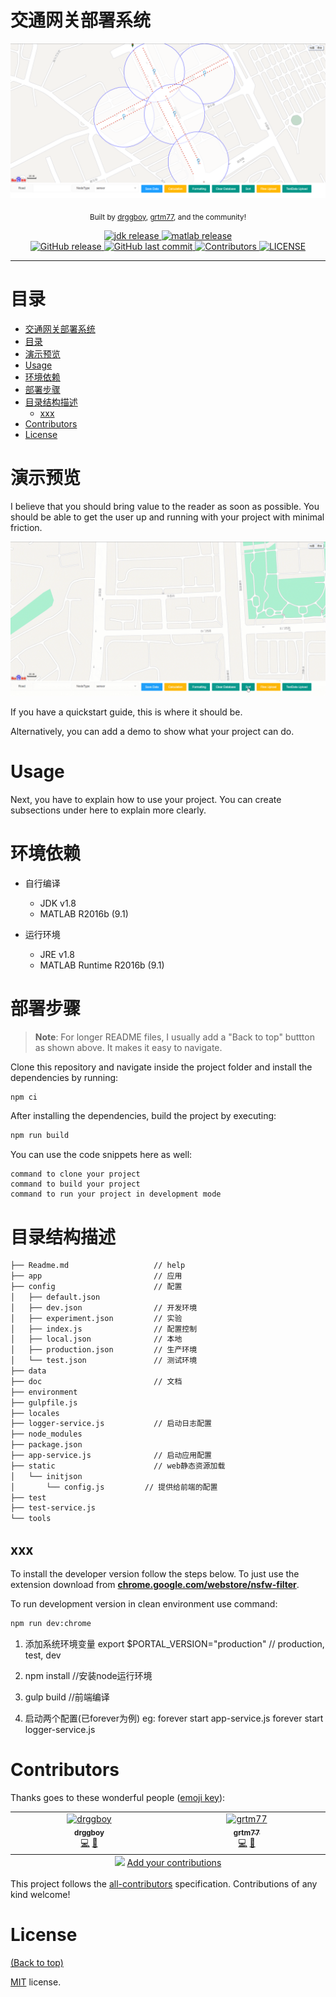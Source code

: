 # 交通网关部署系统
<!-- Add banner here -->
![Banner](./images/1.png)

<p align="center">
  <sub>
    Built by
    <a href="https://github.com/drggboy">drggboy</a>,
    <a href="https://github.com/grtm77">grtm77</a>,
    and the community!
  </sub>
</p>

<p align="center">
  <a href="" target="_blank">
    <img alt="jdk release" src="https://img.shields.io/badge/jdk-1.8-blue">
  </a>
  <a href="" target="_blank">
    <img alt="matlab release" src="https://img.shields.io/badge/matlab-R2016b-blue">
  </a>
  </br>
  <a href="https://github.com/grtm77/mytest_v2/releases" target="_blank">
    <img alt="GitHub release" src="https://img.shields.io/github/v/release/grtm77/mytest_v2?include_prereleases&style=flat-square">
  </a>
  
  <a href="https://github.com/grtm77/mytest_v2/commits/master" target="_blank">
    <img src="https://img.shields.io/github/last-commit/grtm77/mytest_v2?style=flat-square" alt="GitHub last commit">
  </a>

  <!-- <a href="https://github.com/drggboy/mytest_v2/issues" target="_blank">
    <img src="https://img.shields.io/github/issues/drggboy/mytest_v2?style=flat-square&color=red" alt="GitHub issues">
  </a> -->

  <!-- <a href="https://github.com/drggboy/mytest_v2/pulls" target="_blank">
    <img src="https://img.shields.io/github/issues-pr/drggboy/mytest_v2?style=flat-square&color=blue" alt="GitHub pull requests">
  </a> -->

  <a href="https://github.com/drggboy/mytest_v2/graphs/contributors" target="_blank">
    <img alt="Contributors" src="https://img.shields.io/badge/all_contributors-2-orange.svg?style=flat-square">
  </a>


  <a href="https://github.com/grtm77/mytest_v2/blob/master/LICENSE" target="_blank">
    <img alt="LICENSE" src="https://img.shields.io/github/license/grtm77/mytest_v2?style=flat-square&color=yellow">
  <a/>
</p>
<hr>

<!-- Remove this note if you plan to copy this README -->


# 目录
- [交通网关部署系统](#交通网关部署系统)
- [目录](#目录)
- [演示预览](#演示预览)
- [Usage](#usage)
- [环境依赖](#环境依赖)
- [部署步骤](#部署步骤)
- [目录结构描述](#目录结构描述)
  - [xxx](#xxx)
- [Contributors](#contributors)
- [License](#license)

# 演示预览

<!-- Add a demo for your project -->

I believe that you should bring value to the reader as soon as possible. You should be able to get the user up and running with your project with minimal friction.

![Banner](./images/test.gif)

If you have a quickstart guide, this is where it should be.

Alternatively, you can add a demo to show what your project can do.

# Usage
Next, you have to explain how to use your project. You can create subsections under here to explain more clearly.


# 环境依赖
* 自行编译
  * JDK v1.8
  * MATLAB R2016b (9.1)

* 运行环境
  * JRE v1.8
  * MATLAB Runtime R2016b (9.1)



# 部署步骤

> **Note**: For longer README files, I usually add a "Back to top" buttton as shown above. It makes it easy to navigate.

Clone this repository and navigate inside the project folder and install the dependencies by running:

```sh
npm ci
```

After installing the dependencies, build the project by executing:

```sh
npm run build
```

You can use the code snippets here as well:

```shell
command to clone your project
command to build your project
command to run your project in development mode
```
# 目录结构描述
```sh
├── Readme.md                   // help
├── app                         // 应用
├── config                      // 配置
│   ├── default.json
│   ├── dev.json                // 开发环境
│   ├── experiment.json         // 实验
│   ├── index.js                // 配置控制
│   ├── local.json              // 本地
│   ├── production.json         // 生产环境
│   └── test.json               // 测试环境
├── data
├── doc                         // 文档
├── environment
├── gulpfile.js
├── locales
├── logger-service.js           // 启动日志配置
├── node_modules
├── package.json
├── app-service.js              // 启动应用配置
├── static                      // web静态资源加载
│   └── initjson
│       └── config.js         // 提供给前端的配置
├── test
├── test-service.js
└── tools
```
## xxx

To install the developer version follow the steps below. To just use the extension download from [**chrome.google.com/webstore/nsfw-filter**](https://chrome.google.com/webstore/detail/nsfw-filter/kmgagnlkckiamnenbpigfaljmanlbbhh).

To run development version in clean environment use command:

```sh
npm run dev:chrome
```

1. 添加系统环境变量
    export $PORTAL_VERSION="production" // production, test, dev


2. npm install  //安装node运行环境

3. gulp build   //前端编译

4. 启动两个配置(已forever为例)
    eg: forever start app-service.js
        forever start logger-service.js

# Contributors

Thanks goes to these wonderful people ([emoji key](https://allcontributors.org/docs/en/emoji-key)):

<!-- ALL-CONTRIBUTORS-LIST:START - Do not remove or modify this section -->
<!-- prettier-ignore-start -->
<!-- markdownlint-disable -->
<table>
  <tbody>
    <tr>
      <td align="center" valign="top" width="14.28%"><a href="https://github.com/drggboy"><img src="https://avatars.githubusercontent.com/u/47265146?v=4?s=100" width="100px;" alt="drggboy"/><br /><sub><b>drggboy</b></sub></a><br /><a href="https://github.com/grtm77/mytest_v2/commits?author=drggboy" title="Code">💻</a> <a href="https://github.com/grtm77/mytest_v2/commits?author=drggboy" title="Documentation">📖</a></td>
      <td align="center" valign="top" width="14.28%"><a href="https://github.com/grtm77"><img src="https://avatars.githubusercontent.com/u/50659884?v=4?s=100" width="100px;" alt="grtm77"/><br /><sub><b>grtm77</b></sub></a><br /><a href="https://github.com/grtm77/mytest_v2/commits?author=grtm77" title="Code">💻</a> <a href="https://github.com/grtm77/mytest_v2/commits?author=grtm77" title="Documentation">📖</a></td>
    </tr>
  </tbody>
  <tfoot>
    <tr>
      <td align="center" size="13px" colspan="7">
        <img src="https://raw.githubusercontent.com/all-contributors/all-contributors-cli/1b8533af435da9854653492b1327a23a4dbd0a10/assets/logo-small.svg">
          <a href="https://all-contributors.js.org/docs/en/bot/usage">Add your contributions</a>
        </img>
      </td>
    </tr>
  </tfoot>
</table>

<!-- markdownlint-restore -->
<!-- prettier-ignore-end -->

<!-- ALL-CONTRIBUTORS-LIST:END -->

This project follows the [all-contributors](https://github.com/all-contributors/all-contributors) specification. Contributions of any kind welcome!


# License
[(Back to top)](#目录)

[MIT](./LICENSE) license.
